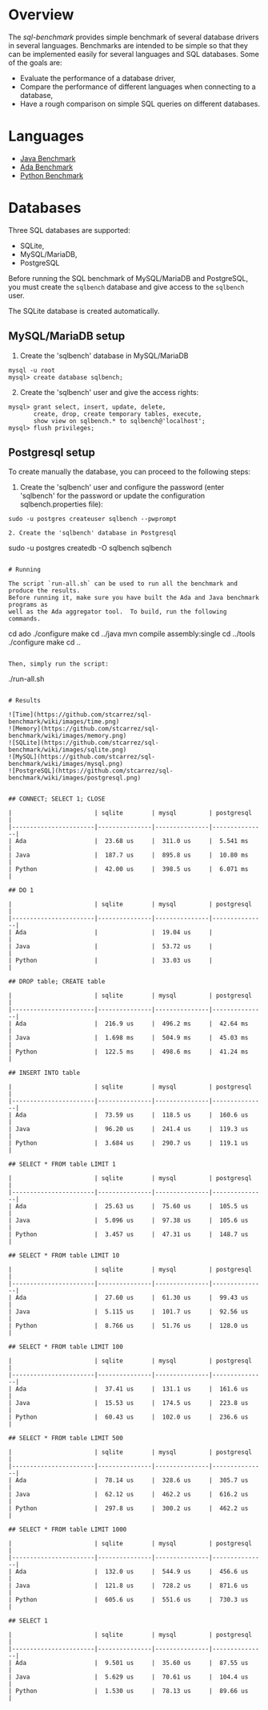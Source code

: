 # Overview

The *sql-benchmark* provides simple benchmark of several database drivers in several languages.
Benchmarks are intended to be simple so that they can be implemented easily for several
languages and SQL databases.  Some of the goals are:

* Evaluate the performance of a database driver,
* Compare the performance of different languages when connecting to a database,
* Have a rough comparison on simple SQL queries on different databases.

# Languages

* [Java Benchmark](https://github.com/stcarrez/sql-benchmark/tree/master/java)
* [Ada Benchmark](https://github.com/stcarrez/sql-benchmark/tree/master/ado)
* [Python Benchmark](https://github.com/stcarrez/sql-benchmark/tree/master/python)

# Databases

Three SQL databases are supported:

* SQLite,
* MySQL/MariaDB,
* PostgreSQL

Before running the SQL benchmark of MySQL/MariaDB and PostgreSQL, you must create the
`sqlbench` database and give access to the `sqlbench` user.

The SQLite database is created automatically.

## MySQL/MariaDB setup

1. Create the 'sqlbench' database in MySQL/MariaDB

```
mysql -u root
mysql> create database sqlbench;
```

2. Create the 'sqlbench' user and give the access rights:
```
mysql> grant select, insert, update, delete,
       create, drop, create temporary tables, execute,
       show view on sqlbench.* to sqlbench@'localhost';
mysql> flush privileges;
```

## Postgresql setup

To create manually the database, you can proceed to the following steps:

1. Create the 'sqlbench' user and configure the password
(enter 'sqlbench' for the password or update the configuration sqlbench.properties file):

```
sudo -u postgres createuser sqlbench --pwprompt

2. Create the 'sqlbench' database in Postgresql

```
sudo -u postgres createdb -O sqlbench sqlbench
```

# Running

The script `run-all.sh` can be used to run all the benchmark and produce the results.
Before running it, make sure you have built the Ada and Java benchmark programs as
well as the Ada aggregator tool.  To build, run the following commands.

```
cd ado
./configure
make
cd ../java
mvn compile assembly:single
cd ../tools
./configure
make
cd ..
```

Then, simply run the script:

```
./run-all.sh
```

# Results

![Time](https://github.com/stcarrez/sql-benchmark/wiki/images/time.png)
![Memory](https://github.com/stcarrez/sql-benchmark/wiki/images/memory.png)
![SQLite](https://github.com/stcarrez/sql-benchmark/wiki/images/sqlite.png)
![MySQL](https://github.com/stcarrez/sql-benchmark/wiki/images/mysql.png)
![PostgreSQL](https://github.com/stcarrez/sql-benchmark/wiki/images/postgresql.png)


## CONNECT; SELECT 1; CLOSE

|                       | sqlite        | mysql         | postgresql    |
|-----------------------|---------------|---------------|---------------|
| Ada                   |  23.68 us     |  311.0 us     |  5.541 ms     |
| Java                  |  187.7 us     |  895.8 us     |  10.80 ms     |
| Python                |  42.00 us     |  398.5 us     |  6.071 ms     |

## DO 1

|                       | sqlite        | mysql         | postgresql    |
|-----------------------|---------------|---------------|---------------|
| Ada                   |               |  19.04 us     |               |
| Java                  |               |  53.72 us     |               |
| Python                |               |  33.03 us     |               |

## DROP table; CREATE table

|                       | sqlite        | mysql         | postgresql    |
|-----------------------|---------------|---------------|---------------|
| Ada                   |  216.9 us     |  496.2 ms     |  42.64 ms     |
| Java                  |  1.698 ms     |  504.9 ms     |  45.03 ms     |
| Python                |  122.5 ms     |  498.6 ms     |  41.24 ms     |

## INSERT INTO table

|                       | sqlite        | mysql         | postgresql    |
|-----------------------|---------------|---------------|---------------|
| Ada                   |  73.59 us     |  118.5 us     |  160.6 us     |
| Java                  |  96.20 us     |  241.4 us     |  119.3 us     |
| Python                |  3.684 us     |  290.7 us     |  119.1 us     |

## SELECT * FROM table LIMIT 1

|                       | sqlite        | mysql         | postgresql    |
|-----------------------|---------------|---------------|---------------|
| Ada                   |  25.63 us     |  75.60 us     |  105.5 us     |
| Java                  |  5.096 us     |  97.38 us     |  105.6 us     |
| Python                |  3.457 us     |  47.31 us     |  148.7 us     |

## SELECT * FROM table LIMIT 10

|                       | sqlite        | mysql         | postgresql    |
|-----------------------|---------------|---------------|---------------|
| Ada                   |  27.60 us     |  61.30 us     |  99.43 us     |
| Java                  |  5.115 us     |  101.7 us     |  92.56 us     |
| Python                |  8.766 us     |  51.76 us     |  128.0 us     |

## SELECT * FROM table LIMIT 100

|                       | sqlite        | mysql         | postgresql    |
|-----------------------|---------------|---------------|---------------|
| Ada                   |  37.41 us     |  131.1 us     |  161.6 us     |
| Java                  |  15.53 us     |  174.5 us     |  223.8 us     |
| Python                |  60.43 us     |  102.0 us     |  236.6 us     |

## SELECT * FROM table LIMIT 500

|                       | sqlite        | mysql         | postgresql    |
|-----------------------|---------------|---------------|---------------|
| Ada                   |  78.14 us     |  328.6 us     |  305.7 us     |
| Java                  |  62.12 us     |  462.2 us     |  616.2 us     |
| Python                |  297.8 us     |  300.2 us     |  462.2 us     |

## SELECT * FROM table LIMIT 1000

|                       | sqlite        | mysql         | postgresql    |
|-----------------------|---------------|---------------|---------------|
| Ada                   |  132.0 us     |  544.9 us     |  456.6 us     |
| Java                  |  121.8 us     |  728.2 us     |  871.6 us     |
| Python                |  605.6 us     |  551.6 us     |  730.3 us     |

## SELECT 1

|                       | sqlite        | mysql         | postgresql    |
|-----------------------|---------------|---------------|---------------|
| Ada                   |  9.501 us     |  35.60 us     |  87.55 us     |
| Java                  |  5.629 us     |  70.61 us     |  104.4 us     |
| Python                |  1.530 us     |  78.13 us     |  89.66 us     |
